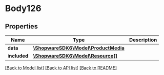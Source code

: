 # Body126

## Properties
Name | Type | Description | Notes
------------ | ------------- | ------------- | -------------
**data** | [**\ShopwareSDK6\Model\ProductMedia**](ProductMedia.md) |  | [optional] 
**included** | [**\ShopwareSDK6\Model\Resource[]**](Resource.md) |  | [optional] 

[[Back to Model list]](../../README.md#documentation-for-models) [[Back to API list]](../../README.md#documentation-for-api-endpoints) [[Back to README]](../../README.md)

